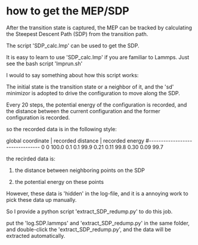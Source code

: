 # how to get the MEP/SDP

After the transition state is captured, the MEP can be tracked by calculating the Steepest Descent Path (SDP) from the transition path.

The script 'SDP_calc.lmp' can be used to get the SDP.

It is easy to learn to use 'SDP_calc.lmp' if you are familiar to Lammps. Just see the bash script 'lmprun.sh'

I would to say something about how this script works:

The initial state is the transition state or a neighbor of it, and the 'sd' minimizor is adopted to drive the configuration to move along the SDP.

Every 20 steps, the potential energy of the configuration is recorded, and the distance between the current configuration and the former configuration is recorded.

so the recorded data is in the following style:


global coordinate | recorded distance | recorded energy
#--------------------------------
     0          0        100.0
     0.1        0.1       99.9
     0.21       0.11      99.8
     0.30       0.09      99.7   

the recirded data is:

1) the distance between neighboring points on the SDP

2) the potential energy on these points

However, these data is 'hidden' in the log-file, and it is a annoying work to pick these data up manually.

So I provide a python script 'extract_SDP_redump.py' to do this job.

put the 'log.SDP.lammps' and 'extract_SDP_redump.py' in the same folder, and double-click the 'extract_SDP_redump.py', and the data will be extracted automatically.

